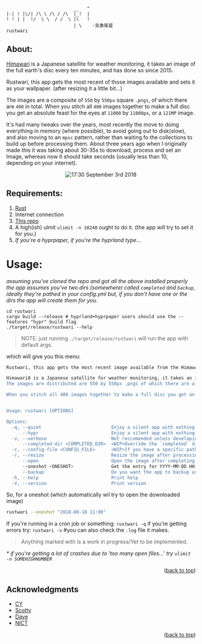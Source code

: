 ```
                         __   ^
|-| ! |\/| /\ \ /\ / /\  |_!  |
! ! | |  !/  \ \  / /  \ |\   !
                         | \    -気象衛星
rustwari

```

## About:

[Himawari](https://himawari8.nict.go.jp/) is a Japanese satellite for weather monitoring, it takes an image of the full earth's disc every ten minutes, and has done so since 2015.

Rustwari, this app gets the most recent of those images available and sets it as your wallpaper. (after resizing it a little bit...)

The images are a composite of `550` by `550px` square `.pngs`, of which there are `400` in total.
When you stitch all `400` images together to make a full disc you get an absolute feast for the eyes at `11000` by `11000px`, or a `121MP` image.

It's had many tweaks over the years, most recently the move to doing everything in memory (where possible), to avoid going out to disk(slow), and also moving to an `mpsc` pattern, rather than waiting fo the collections to build up before processing them. About three years ago when I originally made this it was taking about 30-35s to download, process and set an Image, whereas now it should take seconds (usually less than 10, depending on your internet).

<p align="center">
<img src="https://i.imgur.com/MKQFqGY.png" alt="17:30 September 3rd 2018"/>
</p>

## Requirements:

1. [Rust](https://www.rust-lang.org/tools/install)
2. Internet connection
3. [This repo](https://github.com/alphastrata/rustwari/)
4. A high(ish) ulmit `ulimit -n 10240` ought to do it. (the app will try to set it for you.)
5. _If you're a hyprpaper, if you're the hyprland type..._

# Usage:

_assuming you've cloned the repo and got all the above installed properly_
_the app assumes you've two dirs (somewhere) called `completed` and `backup`, ideally they're pathed in your config.yml but, if you don't have one or the dirs the app will create them for you_.

```
cd rustwari
cargo build --release # hyprland+hyprpaper users should use the --features "hypr" build flag
./target/release/rustwari --help

```

> NOTE: just running `./target/release/rustwari` will run the app with default args.

which will give you this menu:

```bash
Rustwari, this app gets the most recent image available from the Himawari8 dataset, and, sets it as your wallpaper. (after resizing it a little bit...).

Himawari8 is a Japanese satellite for weather monitoring, it takes an image of the full earth's disc every ten minutes, and has done so since 2015.
The images are distributed are 550 by 550px .pngs of which there are a whopping 400.

When you stitch all 400 images together to make a full disc you get an absolute feast for the eyes at 11000 by 11000px, or a 121MP image.


Usage: rustwari [OPTIONS]

Options:
  -q, --quiet                          Enjoy a silent app with nothing more than a progressbar
      --hypr                           Enjoy a silent app with nothing more than a progressbar
  -v, --verbose                        Not reccomended unless developing
      --completed-dir <COMPLETED_DIR>  <WIP>Override the `completed` dir in your existing config file
  -c, --config-file <CONFIG_FILE>      <WIP>If you have a specific path to the config.yml this app uses to provide specific paths to where you want temporary, and, completed Images stored
  -r, --resize                         Resize the image after processing, default is false
      --open                           Open the image after completing it's retrival
      --oneshot <ONESHOT>              Get the entry for YYYY-MM-DD HH:MM, note you'll need to wrap it all in ' or "s
      --backup                         Do you want the app to backup used backgrounds to an alternative directory?
  -h, --help                           Print help
  -V, --version                        Print version
```

So, for a oneshot (which automatically wil try to open the downloaded image)

```bash
rustwari --oneshot "2018-08-18 11:00"
```

If you're running in a cron job or something:
`rustwari -q`
if you're getting errors try:
`rustwari -v` #you can also check the `.log` file it makes.

> Anything marked with <WIP> is a work in progress/Yet to be implemented.

_\* if you're getting a lot of crashes due to 'too many open files...' try `ulimit -n SOMEHIGHNUMBER`_

<p align="right">(<a href="#top">back to top</a>)</p>

## Acknowledgments

- [CY](https://github.com/Subzerofusion)
- [Scotty](https://github.com/AberrantWolf)
- [Dave](https://github.com/DTibbs)
- [NICT](https://www.nict.go.jp/index.html)

<p align="right">(<a href="#top">back to top</a>)</p>
